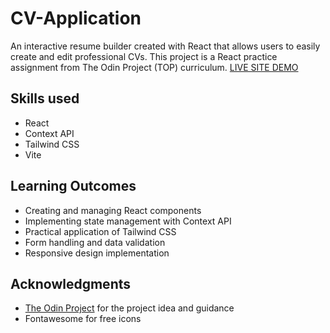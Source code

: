 # CV-Application

An interactive resume builder created with React that allows users to easily create and edit professional CVs. This project is a React practice assignment from The Odin Project (TOP) curriculum.
[LIVE SITE DEMO](https://react-cv-application-builder.netlify.app/)

## Skills used

- React
- Context API
- Tailwind CSS
- Vite

## Learning Outcomes

- Creating and managing React components
- Implementing state management with Context API
- Practical application of Tailwind CSS
- Form handling and data validation
- Responsive design implementation

## Acknowledgments

- [The Odin Project](https://www.theodinproject.com/lessons/node-path-react-new-cv-application) for the project idea and guidance
- Fontawesome for free icons
